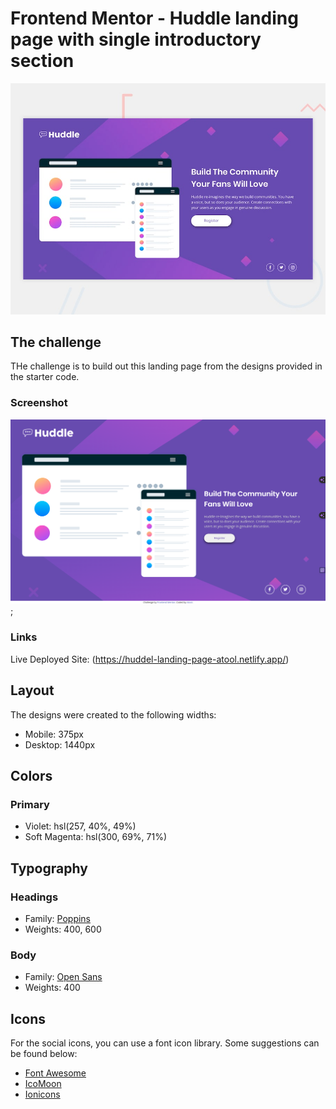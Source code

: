 # Frontend Mentor - Huddle landing page with single introductory section

![Design preview for the Huddle landing page with single introductory section](./design/desktop-preview.jpg)


## The challenge

THe challenge is to build out this landing page from the designs provided in the starter code.

### Screenshot

![huddle landing page screenshot](./images/ss-huddle%20page.png);

### Links
Live Deployed Site: (https://huddel-landing-page-atool.netlify.app/)


## Layout

The designs were created to the following widths:

- Mobile: 375px
- Desktop: 1440px

## Colors

### Primary

- Violet: hsl(257, 40%, 49%)
- Soft Magenta: hsl(300, 69%, 71%)

## Typography

### Headings

- Family: [Poppins](https://fonts.google.com/specimen/Poppins)
- Weights: 400, 600

### Body

- Family: [Open Sans](https://fonts.google.com/specimen/Open+Sans)
- Weights: 400

## Icons

For the social icons, you can use a font icon library. Some suggestions can be found below:

- [Font Awesome](https://fontawesome.com/)
- [IcoMoon](https://icomoon.io/)
- [Ionicons](https://ionicons.com/)
